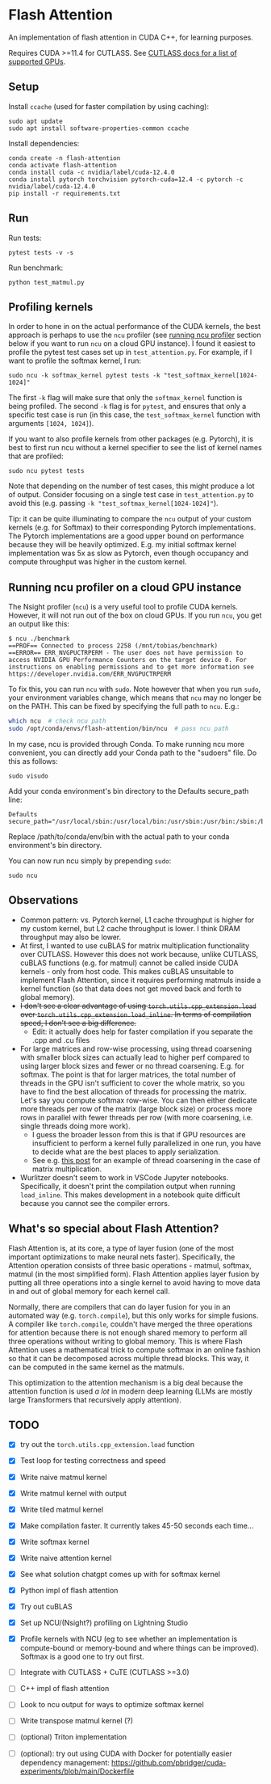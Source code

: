 # Flash Attention

An implementation of flash attention in CUDA C++, for learning purposes.

Requires CUDA >=11.4 for CUTLASS. See [CUTLASS docs for a list of supported GPUs](https://github.com/NVIDIA/cutlass/tree/main?tab=readme-ov-file#hardware).

## Setup

Install `ccache` (used for faster compilation by using caching):

```shell
sudo apt update
sudo apt install software-properties-common ccache
```

Install dependencies:

```shell
conda create -n flash-attention
conda activate flash-attention
conda install cuda -c nvidia/label/cuda-12.4.0
conda install pytorch torchvision pytorch-cuda=12.4 -c pytorch -c nvidia/label/cuda-12.4.0
pip install -r requirements.txt
```

## Run

Run tests:

```shell
pytest tests -v -s
```

Run benchmark:

```shell
python test_matmul.py
```

## Profiling kernels

In order to hone in on the actual performance of the CUDA kernels, the best approach is perhaps to use the `ncu` profiler (see [running ncu profiler](#running-ncu-profiler) section below if you want to run `ncu` on a cloud GPU instance). I found it easiest to profile the pytest test cases set up in `test_attention.py`. For example, if I want to profile the softmax kernel, I run:

```shell
sudo ncu -k softmax_kernel pytest tests -k "test_softmax_kernel[1024-1024]"
```

The first `-k` flag will make sure that only the `softmax_kernel` function is being profiled. The second `-k` flag is for `pytest`, and ensures that only a specific test case is run (in this case, the `test_softmax_kernel` function with arguments `[1024, 1024]`). 

If you want to also profile kernels from other packages (e.g. Pytorch), it is best to first run ncu without a kernel specifier to see the list of kernel names that are profiled:

```shell
sudo ncu pytest tests
```

Note that depending on the number of test cases, this might produce a lot of output. Consider focusing on a single test case in `test_attention.py` to avoid this (e.g. passing `-k "test_softmax_kernel[1024-1024]"`).

Tip: it can be quite illuminating to compare the `ncu` output of your custom kernels (e.g. for Softmax) to their corresponding Pytorch implementations. The Pytorch implementations are a good upper bound on performance because they will be heavily optimized. E.g. my initial softmax kernel implementation was 5x as slow as Pytorch, even though occupancy and compute throughput was higher in the custom kernel.

## Running ncu profiler on a cloud GPU instance

The Nsight profiler (`ncu`) is a very useful tool to profile CUDA kernels.  However, it will not run out of the box on cloud GPUs. If you run `ncu`, you get an output like this:

```shell
$ ncu ./benchmark
==PROF== Connected to process 2258 (/mnt/tobias/benchmark)
==ERROR== ERR_NVGPUCTRPERM - The user does not have permission to access NVIDIA GPU Performance Counters on the target device 0. For instructions on enabling permissions and to get more information see https://developer.nvidia.com/ERR_NVGPUCTRPERM
```
 

To fix this, you can run `ncu` with `sudo`. Note however that when you run `sudo`, your environment variables change, which means that `ncu` may no longer be on the PATH. This can be fixed by specifying the full path to `ncu`. E.g.:

```bash
which ncu  # check ncu path
sudo /opt/conda/envs/flash-attention/bin/ncu  # pass ncu path
```

In my case, ncu is provided through Conda. To make running ncu more convenient, you can directly add your Conda path to the "sudoers" file. Do this as follows:

```shell
sudo visudo
```

 Add your conda environment's bin directory to the Defaults secure_path line: 

```shell
Defaults secure_path="/usr/local/sbin:/usr/local/bin:/usr/sbin:/usr/bin:/sbin:/bin:/path/to/conda/env/bin"
```

Replace /path/to/conda/env/bin with the actual path to your conda environment's bin directory.


You can now run ncu simply by prepending `sudo`:

```shell
sudo ncu
```


## Observations

- Common pattern: vs. Pytorch kernel, L1 cache throughput is higher for my custom kernel, but L2 cache throughput is lower. I think DRAM throughput may also be lower.
- At first, I wanted to use cuBLAS for matrix multiplication functionality over CUTLASS. However this does not work because, unlike CUTLASS, cuBLAS functions (e.g. for matmul) cannot be called inside CUDA kernels - only from host code. This makes cuBLAS unsuitable to implement Flash Attention, since it requires performing matmuls inside a kernel function (so that data does not get moved back and forth to global memory).
- ~~I don't see a clear advantage of using `torch.utils.cpp_extension.load` over `torch.utils.cpp_extension.load_inline`. In terms of compilation speed, I don't see a big difference.~~
    - Edit: it actually does help for faster compilation if you separate the .cpp and .cu files
- For large matrices and row-wise processing, using thread coarsening with smaller block sizes can actually lead to higher perf compared to using larger block sizes and fewer or no thread coarsening. E.g. for softmax. The point is that for larger matrices, the total number of threads in the GPU isn't sufficient to cover the whole matrix, so you have to find the best allocation of threads for processing the matrix. Let's say you compute softmax row-wise. You can then either dedicate more threads per row of the matrix (large block size) or process more rows in parallel with fewer threads per row (with more coarsening, i.e. single threads doing more work).
    - I guess the broader lesson from this is that if GPU resources are insufficient to perform a kernel fully parallelized in one run, you have to decide what are the best places to apply serialization.
    - See e.g. [this post](https://ajdillhoff.github.io/notes/gpu_performance_basics/#thread-coarsening) for an example of thread coarsening in the case of matrix multiplication.
- Wurlitzer doesn't seem to work in VSCode Jupyter notebooks. Specifically, it doesn't print the compilation output when running `load_inline`. This makes development in a notebook quite difficult because you cannot see the compiler errors.


## What's so special about Flash Attention?

Flash Attention is, at its core, a type of layer fusion (one of the most important optimizations to make neural nets faster). Specifically, the Attention operation consists of three basic operations - matmul, softmax, matmul (in the most simplified form). Flash Attention applies layer fusion by putting all three operations into a single kernel to avoid having to move data in and out of global memory for each kernel call. 

Normally, there are compilers that can do layer fusion for you in an automated way (e.g. `torch.compile`), but this only works for simple fusions. A compiler like `torch.compile`, couldn't have merged the three operations for attention because there is not enough shared memory to perform all three operations without writing to global memory. This is where Flash Attention uses a mathematical trick to compute softmax in an online fashion so that it can be decomposed across multiple thread blocks. This way, it can be computed in the same kernel as the matmuls. 

This optimization to the attention mechanism is a big deal because the attention function is used *a lot* in modern deep learning (LLMs are mostly large Transformers that recursively apply attention).

## TODO

- [x] try out the `torch.utils.cpp_extension.load` function
- [x] Test loop for testing correctness and speed
- [x] Write naive matmul kernel
- [x] Write matmul kernel with output 
- [x] Write tiled matmul kernel
- [x] Make compilation faster. It currently takes 45-50 seconds each time...
- [x] Write softmax kernel
- [x] Write naive attention kernel
- [x] See what solution chatgpt comes up with for softmax kernel
- [x] Python impl of flash attention
- [x] Try out cuBLAS
- [x] Set up NCU/(Nsight?) profiling on Lightning Studio 
- [x] Profile kernels with NCU (eg to see whether an implementation is compute-bound or memory-bound and where things can be improved). Softmax is a good one to try out first.
- [ ] Integrate with CUTLASS + CuTE (CUTLASS >=3.0)
- [ ] C++ impl of flash attention
- [ ] Look to ncu output for ways to optimize softmax kernel
- [ ] Write transpose matmul kernel (?)
- [ ] (optional) Triton implementation
- [ ] (optional): try out using CUDA with Docker for potentially easier dependency management: https://github.com/pbridger/cuda-experiments/blob/main/Dockerfile 


